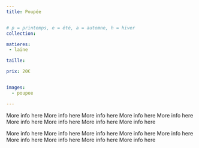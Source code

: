 ```yaml
---
title: Poupée


# p = printemps, e = été, a = automne, h = hiver
collection:

matieres:
 - laine

taille:

prix: 20€


images:
  - poupee

---
```


More info here More info here More info here More info here More info here More info here More info here More info here More info here

More info here More info here More info here More info here More info here More info here More info here More info here More info here
